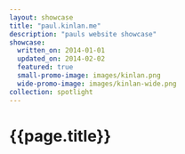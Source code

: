 ```yaml
---
layout: showcase
title: "paul.kinlan.me"
description: "pauls website showcase"
showcase:
  written_on: 2014-01-01
  updated_on: 2014-02-02
  featured: true
  small-promo-image: images/kinlan.png
  wide-promo-image: images/kinlan-wide.png
collection: spotlight
---
```


<h1>{{page.title}}</h1>
